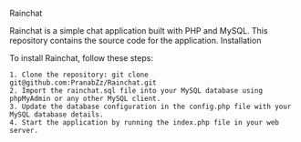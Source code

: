 Rainchat

Rainchat is a simple chat application built with PHP and MySQL. This repository contains the source code for the application.
Installation

To install Rainchat, follow these steps:

    1. Clone the repository: git clone git@github.com:PranabZz/Rainchat.git
    2. Import the rainchat.sql file into your MySQL database using phpMyAdmin or any other MySQL client.
    3. Update the database configuration in the config.php file with your MySQL database details.
    4. Start the application by running the index.php file in your web server.
